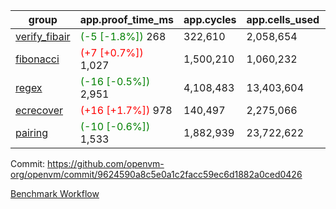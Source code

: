 | group | app.proof_time_ms | app.cycles | app.cells_used | leaf.proof_time_ms | leaf.cycles | leaf.cells_used |
| -- | -- | -- | -- | -- | -- | -- |
| [verify_fibair](https://github.com/openvm-org/openvm/blob/benchmark-results/benchmarks-pr/2121/verify_fibair-9624590a8c5e0a1c2facc59ec6d1882a0ced0426.md) |<span style='color: green'>(-5 [-1.8%])</span> 268 |  322,610 |  2,058,654 |- | - | - |
| [fibonacci](https://github.com/openvm-org/openvm/blob/benchmark-results/benchmarks-pr/2121/fibonacci-9624590a8c5e0a1c2facc59ec6d1882a0ced0426.md) |<span style='color: red'>(+7 [+0.7%])</span> 1,027 |  1,500,210 |  1,060,232 |- | - | - |
| [regex](https://github.com/openvm-org/openvm/blob/benchmark-results/benchmarks-pr/2121/regex-9624590a8c5e0a1c2facc59ec6d1882a0ced0426.md) |<span style='color: green'>(-16 [-0.5%])</span> 2,951 |  4,108,483 |  13,403,604 |- | - | - |
| [ecrecover](https://github.com/openvm-org/openvm/blob/benchmark-results/benchmarks-pr/2121/ecrecover-9624590a8c5e0a1c2facc59ec6d1882a0ced0426.md) |<span style='color: red'>(+16 [+1.7%])</span> 978 |  140,497 |  2,275,066 |- | - | - |
| [pairing](https://github.com/openvm-org/openvm/blob/benchmark-results/benchmarks-pr/2121/pairing-9624590a8c5e0a1c2facc59ec6d1882a0ced0426.md) |<span style='color: green'>(-10 [-0.6%])</span> 1,533 |  1,882,939 |  23,722,622 |- | - | - |


Commit: https://github.com/openvm-org/openvm/commit/9624590a8c5e0a1c2facc59ec6d1882a0ced0426

[Benchmark Workflow](https://github.com/openvm-org/openvm/actions/runs/17502159998)
